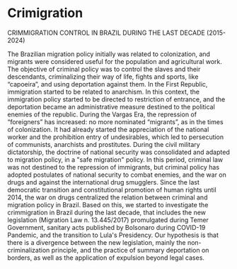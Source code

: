 # Crimigration
CRIMMIGRATION CONTROL IN BRAZIL DURING THE LAST DECADE (2015-2024) 
 
The Brazilian migration policy initially was related to colonization, and migrants were considered useful for the population and agricultural work. The objective of criminal policy was to control the slaves and their descendants, criminalizing their way of life, fights and sports, like “capoeira”, and using deportation against them. In the First Republic, immigration started to be related to anarchism. In this context, the immigration policy started to be directed to restriction of entrance, and the deportation became an administrative measure destined to the political enemies of the republic. During the Vargas Era, the repression of “foreigners” has increased: no more nominated “migrants”, as in the times of colonization. It had already started the appreciation of the national worker and the prohibition entry of undesirables, which led to persecution of communists, anarchists and prostitutes. During the civil military dictatorship, the doctrine of national security was consolidated and adapted to migration policy, in a "safe migration" policy. In this period, criminal law was not destined to the repression of immigrants, but criminal policy has adopted postulates of national security to combat enemies, and the war on drugs and against the international drug smugglers. Since the last democratic transition and constitutional promotion of human rights until 2014, the war on drugs centralized the relation between criminal and migration policy in Brazil. Based on this, we started to investigate the crimmigration in Brazil during the last decade, that includes the new legislation (Migration Law n. 13.445/2017) promulgated during Temer Government, sanitary acts published by Bolsonaro during COVID-19 Pandemic, and the transition to Lula's Presidency. Our hypothesis is that there is a divergence between the new legislation, mainly the non-criminalization principle, and the practice of summary deportation on borders, as well as the application of expulsion beyond legal cases.    
